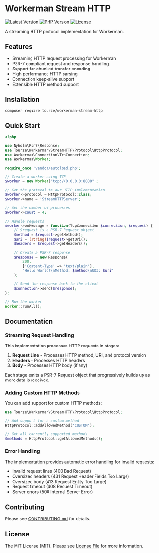# Workerman Stream HTTP

[![Latest Version](https://img.shields.io/packagist/v/tourze/workerman-stream-http.svg?style=flat-square)](https://packagist.org/packages/tourze/workerman-stream-http)
[![PHP Version](https://img.shields.io/badge/php-%3E%3D8.1-8892BF.svg?style=flat-square)](https://php.net/)
[![License](https://img.shields.io/badge/license-MIT-brightgreen.svg?style=flat-square)](LICENSE)

A streaming HTTP protocol implementation for Workerman.

## Features

- Streaming HTTP request processing for Workerman
- PSR-7 compliant request and response handling
- Support for chunked transfer encoding
- High performance HTTP parsing
- Connection keep-alive support
- Extensible HTTP method support

## Installation

```bash
composer require tourze/workerman-stream-http
```

## Quick Start

```php
<?php

use Nyholm\Psr7\Response;
use Tourze\Workerman\StreamHTTP\Protocol\HttpProtocol;
use Workerman\Connection\TcpConnection;
use Workerman\Worker;

require_once 'vendor/autoload.php';

// Create a worker using TCP
$worker = new Worker("tcp://0.0.0.0:8080");

// Set the protocol to our HTTP implementation
$worker->protocol = HttpProtocol::class;
$worker->name = 'StreamHTTPServer';

// Set the number of processes
$worker->count = 4;

// Handle requests
$worker->onMessage = function(TcpConnection $connection, $request) {
    // $request is a PSR-7 Request object
    $method = $request->getMethod();
    $uri = (string)$request->getUri();
    $headers = $request->getHeaders();

    // Create a PSR-7 response
    $response = new Response(
        200,
        ['Content-Type' => 'text/plain'],
        "Hello World!\nMethod: $method\nURI: $uri"
    );

    // Send the response back to the client
    $connection->send($response);
};

// Run the worker
Worker::runAll();
```

## Documentation

### Streaming Request Handling

This implementation processes HTTP requests in stages:

1. **Request Line** - Processes HTTP method, URI, and protocol version
2. **Headers** - Processes HTTP headers
3. **Body** - Processes HTTP body (if any)

Each stage emits a PSR-7 Request object that progressively builds up as more data is received.

### Adding Custom HTTP Methods

You can add support for custom HTTP methods:

```php
use Tourze\Workerman\StreamHTTP\Protocol\HttpProtocol;

// Add support for a custom method
HttpProtocol::addAllowedMethod('CUSTOM');

// Get all currently supported methods
$methods = HttpProtocol::getAllowedMethods();
```

### Error Handling

The implementation provides automatic error handling for invalid requests:

- Invalid request lines (400 Bad Request)
- Oversized headers (431 Request Header Fields Too Large)
- Oversized body (413 Request Entity Too Large)
- Request timeout (408 Request Timeout)
- Server errors (500 Internal Server Error)

## Contributing

Please see [CONTRIBUTING.md](CONTRIBUTING.md) for details.

## License

The MIT License (MIT). Please see [License File](LICENSE) for more information.
